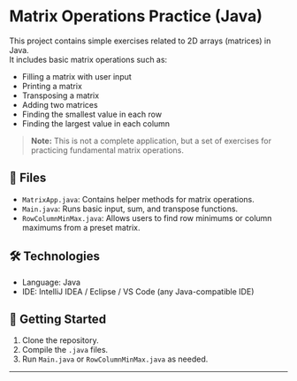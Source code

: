 # Matrix Operations Practice (Java)

This project contains simple exercises related to 2D arrays (matrices) in Java.  
It includes basic matrix operations such as:

- Filling a matrix with user input
- Printing a matrix
- Transposing a matrix
- Adding two matrices
- Finding the smallest value in each row
- Finding the largest value in each column

> **Note:** This is not a complete application, but a set of exercises for practicing fundamental matrix operations.

## 📁 Files
- `MatrixApp.java`: Contains helper methods for matrix operations.
- `Main.java`: Runs basic input, sum, and transpose functions.
- `RowColumnMinMax.java`: Allows users to find row minimums or column maximums from a preset matrix.

## 🛠 Technologies
- Language: Java
- IDE: IntelliJ IDEA / Eclipse / VS Code (any Java-compatible IDE)

## 🚀 Getting Started
1. Clone the repository.
2. Compile the `.java` files.
3. Run `Main.java` or `RowColumnMinMax.java` as needed.

---

